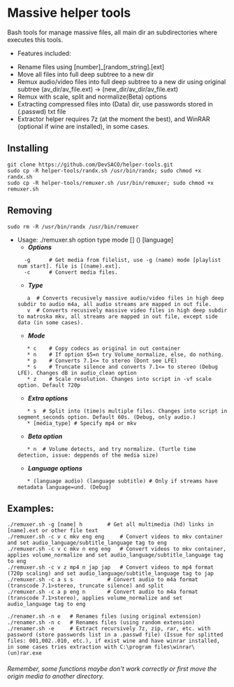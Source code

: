 # Massive helper tools
Bash tools for manage massive files, all main dir an subdirectories where executes this tools.

* Features included:
 - Rename files using [number]_[random_string].[ext]
 - Move all files into full deep subtree to a new dir
 - Remux audio/video files into full deep subtree to a new dir using original subtree
    (av_dir/av_file.ext) -> (new_dir/av_dir/av_file.ext)
 - Remux with scale, split and normalize(Beta) options
 - Extracting compressed files into (Data) dir, use passwords stored in (.passwd) txt file
 - Extractor helper requires 7z (at the moment the best), and WinRAR (optional if wine are installed), in some cases.

## Installing
```
git clone https://github.com/DevSACO/helper-tools.git
sudo cp -R helper-tools/randx.sh /usr/bin/randx; sudo chmod +x randx.sh
sudo cp -R helper-tools/remuxer.sh /usr/bin/remuxer; sudo chmod +x remuxer.sh
```

## Removing
```
sudo rm -R /usr/bin/randx /usr/bin/remuxer
```
* Usage: ./remuxer.sh option type mode [] () [language]
  - ***Options***
  ```
    -g		# Get media from filelist, use -g (name) mode [playlist num start]. file is [(name).ext].
    -c		# Convert media files.
  ```
  - ***Type***
  ```
     a	# Converts recusively massive audio/video files in high deep subdir to audio m4a, all audio streams are mapped in out file.
     v	# Converts recusively massive video files in high deep subdir to matroska mkv, all streams are mapped in out file, except side data (in some cases).
  ```
  - ***Mode***
  ```
     * c	# Copy codecs as original in out container
     * n	# If option $5=n try Volume_normalize, else, do nothing.
     * p	# Converts 7.1<= to stereo (Dont see LFE)
     * s	# Truncate silence and converts 7.1<= to stereo (Debug LFE). Changes dB in audio_clean option
     * z	# Scale resolution. Changes into script in -vf scale option. Default 720p
  ```
  - ***Extra options***
  ```
     * s  # Split into (time)s multiple files. Changes into script in segment_seconds option. Default 60s. (Debug, only audio.)
     * [media_type] # Specify mp4 or mkv
  ```
  - ***Beta option***
  ```
     * n  # Volume detects, and try normalize. (Turtle time detection, issue: deppends of the media size)
  ```
  - ***Language options***
  ```
     * (language audio) (language subtitle) # Only if streams have metadata language=und. (Debug)
  ```
## Examples:
```
./remuxer.sh -g [name] h		# Get all multimedia (hd) links in [name].ext or other file text
./remuxer.sh -c v c mkv eng eng		# Convert videos to mkv container and set audio_language/subtitle_language tag to eng
./remuxer.sh -c v c mkv n eng eng	# Convert videos to mkv container, applies volume_normalize and set audio_language/subtitle_language tag to eng
./remuxer.sh -c v z mp4 n jap jap	# Convert videos to mp4 format (720p scaling) and set audio_language/subtitle_language tag to jap
./remuxer.sh -c a s s			# Convert audio to m4a format (transcode 7.1>stereo, truncate silence) and split
./remuxer.sh -c a p eng n		# Convert audio to m4a format (transcode 7.1>stereo), applies volume_normalize and set audio_language tag to eng

./renamer.sh -n e	# Renames files (using original extension)
./renamer.sh -n c	# Renames files (using random extension)
./renamer.sh -e		# Extract recursively 7z, zip, rar, etc. with password (store passwords list in a .passwd file) (Issue for splitted files: 001,002..010, etc.), if exist wine and have winrar installed, in some cases tries extraction with C:\program files\winrar\(un)rar.exe
```
###### Remember, some functions maybe don't work correctly or first move the origin media to another directory.

